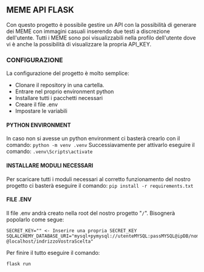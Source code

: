 ## MEME API FLASK

Con questo progetto è possibile gestire un API con la possibilità di generare dei MEME con immagini casuali inserendo due testi a discrezione dell'utente.
Tutti i MEME sono poi visualizzabili nella profilo dell'utente dove vi è anche la possibilità di visualizzare la propria API_KEY.

### CONFIGURAZIONE

La configurazione del progetto è molto semplice:
- Clonare il repository in una cartella.
- Entrare nel proprio environment python
- Installare tutti i pacchetti necessari
- Creare il file .env
- Impostare le variabili

#### PYTHON ENVIRONMENT

In caso non si avesse un python environment ci basterà crearlo con il comando: ``python -m venv .venv``
Successiavamente per attivarlo eseguire il comando: ``.venv\Scripts\activate``

#### INSTALLARE MODULI NECESSARI

Per scaricare tutti i moduli necessari al corretto funzionamento del nostro progetto ci basterà eseguire il comando: ``pip install -r requirements.txt``

#### FILE .ENV

Il file .env andrà creato nella root del nostro progetto "``/``".
Bisognerà popolarlo come segue:

```
SECRET_KEY="" <- Inserire una propria SECRET_KEY
SQLALCHEMY_DATABASE_URI="mysql+pymysql://utenteMYSQL:passMYSQL@ipDB/nomeDB"
@localhost/indrizzoVostraScelta"
```

Per finire il tutto eseguire il comando:

```
flask run
```
